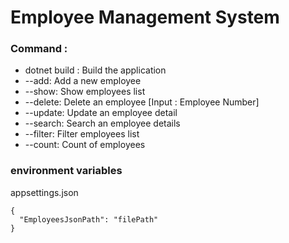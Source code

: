 # Employee Management System

### Command :
- dotnet build : Build the application
- --add: Add a new employee
- --show: Show employees list
- --delete: Delete an employee [Input : Employee Number]
- --update: Update an employee detail
- --search: Search an employee details
- --filter: Filter employees list
- --count: Count of employees 
### environment variables

appsettings.json
```
{
  "EmployeesJsonPath": "filePath"
}

```